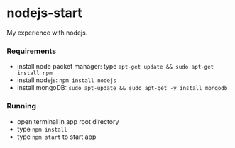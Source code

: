 # nodejs-start
My experience with nodejs.

### Requirements
* install node packet manager: type `apt-get update && sudo apt-get install npm`
* install nodejs: `npm install nodejs`
* install mongoDB: `sudo apt-update && sudo apt-get -y install mongodb`

### Running
* open terminal in app root directory
* type `npm install`
* type `npm start` to start app

